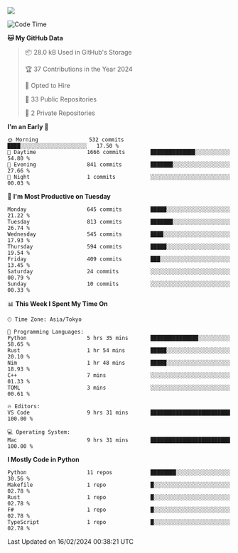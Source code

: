 ![](https://komarev.com/ghpvc/?username=kitagawa-hr)

<!--START_SECTION:waka-->
![Code Time](http://img.shields.io/badge/Code%20Time-789%20hrs%209%20mins-blue)

**🐱 My GitHub Data** 

> 📦 28.0 kB Used in GitHub's Storage 
 > 
> 🏆 37 Contributions in the Year 2024
 > 
> 💼 Opted to Hire
 > 
> 📜 33 Public Repositories 
 > 
> 🔑 2 Private Repositories 
 > 
**I'm an Early 🐤** 

```text
🌞 Morning                532 commits         ████░░░░░░░░░░░░░░░░░░░░░   17.50 % 
🌆 Daytime                1666 commits        ██████████████░░░░░░░░░░░   54.80 % 
🌃 Evening                841 commits         ███████░░░░░░░░░░░░░░░░░░   27.66 % 
🌙 Night                  1 commits           ░░░░░░░░░░░░░░░░░░░░░░░░░   00.03 % 
```
📅 **I'm Most Productive on Tuesday** 

```text
Monday                   645 commits         █████░░░░░░░░░░░░░░░░░░░░   21.22 % 
Tuesday                  813 commits         ███████░░░░░░░░░░░░░░░░░░   26.74 % 
Wednesday                545 commits         ████░░░░░░░░░░░░░░░░░░░░░   17.93 % 
Thursday                 594 commits         █████░░░░░░░░░░░░░░░░░░░░   19.54 % 
Friday                   409 commits         ███░░░░░░░░░░░░░░░░░░░░░░   13.45 % 
Saturday                 24 commits          ░░░░░░░░░░░░░░░░░░░░░░░░░   00.79 % 
Sunday                   10 commits          ░░░░░░░░░░░░░░░░░░░░░░░░░   00.33 % 
```


📊 **This Week I Spent My Time On** 

```text
🕑︎ Time Zone: Asia/Tokyo

💬 Programming Languages: 
Python                   5 hrs 35 mins       ███████████████░░░░░░░░░░   58.65 % 
Rust                     1 hr 54 mins        █████░░░░░░░░░░░░░░░░░░░░   20.10 % 
Nim                      1 hr 48 mins        █████░░░░░░░░░░░░░░░░░░░░   18.93 % 
C++                      7 mins              ░░░░░░░░░░░░░░░░░░░░░░░░░   01.33 % 
TOML                     3 mins              ░░░░░░░░░░░░░░░░░░░░░░░░░   00.61 % 

🔥 Editors: 
VS Code                  9 hrs 31 mins       █████████████████████████   100.00 % 

💻 Operating System: 
Mac                      9 hrs 31 mins       █████████████████████████   100.00 % 
```

**I Mostly Code in Python** 

```text
Python                   11 repos            ████████░░░░░░░░░░░░░░░░░   30.56 % 
Makefile                 1 repo              █░░░░░░░░░░░░░░░░░░░░░░░░   02.78 % 
Rust                     1 repo              █░░░░░░░░░░░░░░░░░░░░░░░░   02.78 % 
F#                       1 repo              █░░░░░░░░░░░░░░░░░░░░░░░░   02.78 % 
TypeScript               1 repo              █░░░░░░░░░░░░░░░░░░░░░░░░   02.78 % 
```




 Last Updated on 16/02/2024 00:38:21 UTC
<!--END_SECTION:waka-->
